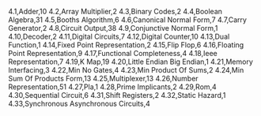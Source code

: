 
4.1,Adder,10
4.2,Array Multiplier,2
4.3,Binary Codes,2
4.4,Boolean Algebra,31
4.5,Booths Algorithm,6
4.6,Canonical Normal Form,7
4.7,Carry Generator,2
4.8,Circuit Output,38
4.9,Conjunctive Normal Form,1
4.10,Decoder,2
4.11,Digital Circuits,7
4.12,Digital Counter,10
4.13,Dual Function,1
4.14,Fixed Point Representation,2
4.15,Flip Flop,6
4.16,Floating Point Representation,9
4.17,Functional Completeness,4
4.18,Ieee Representation,7
4.19,K Map,19
4.20,Little Endian Big Endian,1
4.21,Memory Interfacing,3
4.22,Min No Gates,4
4.23,Min Product Of Sums,2
4.24,Min Sum Of Products Form,13
4.25,Multiplexer,13
4.26,Number Representation,51
4.27,Pla,1
4.28,Prime Implicants,2
4.29,Rom,4
4.30,Sequential Circuit,6
4.31,Shift Registers,2
4.32,Static Hazard,1
4.33,Synchronous Asynchronous Circuits,4